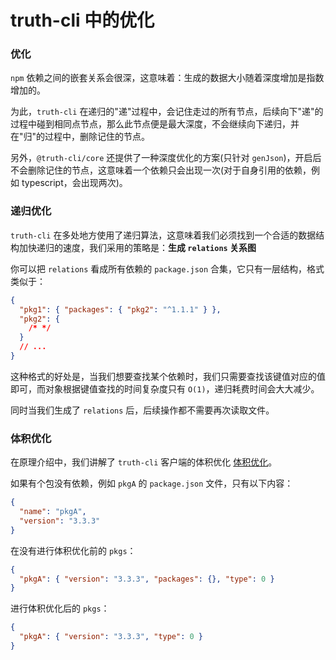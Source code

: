 # truth-cli 中的优化

### 优化

`npm` 依赖之间的嵌套关系会很深，这意味着：生成的数据大小随着深度增加是指数增加的。

为此，`truth-cli` 在递归的"递"过程中，会记住走过的所有节点，后续向下"递"的过程中碰到相同点节点，那么此节点便是最大深度，不会继续向下递归，并在"归"的过程中，删除记住的节点。

另外，`@truth-cli/core` 还提供了一种深度优化的方案(只针对 `genJson`)，开启后不会删除记住的节点，这意味着一个依赖只会出现一次(对于自身引用的依赖，例如 typescript，会出现两次)。

### 递归优化

`truth-cli` 在多处地方使用了递归算法，这意味着我们必须找到一个合适的数据结构加快递归的速度，我们采用的策略是：**生成 `relations` 关系图**

你可以把 `relations` 看成所有依赖的 `package.json` 合集，它只有一层结构，格式类似于：

```json
{
  "pkg1": { "packages": { "pkg2": "^1.1.1" } },
  "pkg2": {
    /* */
  }
  // ...
}
```

这种格式的好处是，当我们想要查找某个依赖时，我们只需要查找该键值对应的值即可，而对象根据键值查找的时间复杂度只有 `O(1)`，递归耗费时间会大大减少。

同时当我们生成了 `relations` 后，后续操作都不需要再次读取文件。

### 体积优化

在原理介绍中，我们讲解了 `truth-cli` 客户端的体积优化 [体积优化](./how#体积优化)。

如果有个包没有依赖，例如 `pkgA` 的 `package.json` 文件，只有以下内容：

```json
{
  "name": "pkgA",
  "version": "3.3.3"
}
```

在没有进行体积优化前的 `pkgs`：

```json
{
  "pkgA": { "version": "3.3.3", "packages": {}, "type": 0 }
}
```

进行体积优化后的 `pkgs`：

```json
{
  "pkgA": { "version": "3.3.3", "type": 0 }
}
```
